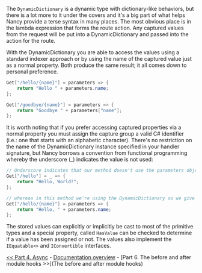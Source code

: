 The `DynamicDictionary` is a dynamic type with dictionary-like behaviors, but there is a lot more to it under the covers and it's a big part of what helps Nancy provide a terse syntax in many places. The most obvious place is in the lambda expression that forms the route action. Any captured values from the request will be put into a DynamicDictionary and passed into the action for the route.

With the DynamicDictionary you are able to access the values using a standard indexer approach or by using the name of the captured value just as a normal property. Both produce the same result; it all comes down to personal preference.

```c#
Get["/hello/{name}"] = parameters => {
    return "Hello " + parameters.name;
};

Get["/goodbye/{name}"] = parameters => {
    return "Goodbye " + parameters["name"];
};
```
	
It is worth noting that if you prefer accessing captured properties via a normal property you must assign the capture group a valid C# identifier (i.e.: one that starts with an alphabetic character). There's no restriction on the name of the DynamicDictionary instance specified in your handler signature, but Nancy borrows a convention from functional programming whereby the underscore (_) indicates the value is not used:

```c#
// Underscore indicates that our method doesn't use the parameters object. 
Get["/hello"] = _ => {
    return "Hello, World!";
};

// whereas in this method we're using the DynamicDictionary so we give it a proper name.
Get["/hello/{name}"] = parameters => {
    return "Hello, " + parameters.name;
};
```

The stored values can explicitly or implicitly be cast to most of the primitive types and a special property, called `HasValue` can be checked to determine if a value has been assigned or not. The values also implement the `IEquatable<>` and `IConvertible` interfaces.

[<< Part 4. Async](Async) - [Documentation overview](Documentation) - [Part 6. The before and after module hooks >>](The before and after module hooks)
